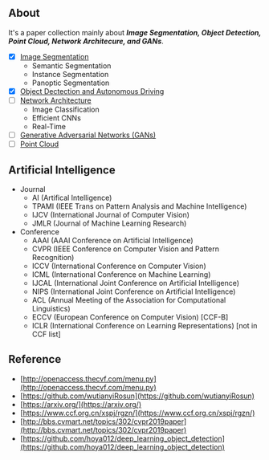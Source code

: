 ## About
It's a paper collection mainly about ***Image Segmentation, Object Detection, Point Cloud, Network Architecure, and GANs***. 

- [X] [Image Segmentation](https://github.com/zhulf0804/CV-Papers/blob/master/Image_Segmentation.md)
	+ Semantic Segmentation
	+ Instance Segmentation
	+ Panoptic Segmentation
- [X] [Object Dectection and Autonomous
Driving](https://github.com/zhulf0804/CV-Papers/blob/master/Object_Detection_and_Autonomous_Driving.md)
- [ ] [Network Architecture](https://github.com/zhulf0804/CV-Papers/blob/master/Network_Architecture.md)
	+ Image Classification
	+ Efficient CNNs
	+ Real-Time
- [ ] [Generative Adversarial Networks (GANs)](https://github.com/zhulf0804/CV-Papers/blob/master/GANs.md)
- [ ] [Point Cloud](https://github.com/zhulf0804/Segmentation-Papers/blob/master/Point_Cloud.md)

## Artificial Intelligence
+ Journal
	+ AI (Artifical Intelligence)
	+ TPAMI (IEEE Trans on Pattern Analysis and Machine Intelligence)
	+ IJCV (International Journal of Computer Vision)
	+ JMLR (Journal of Machine Learning Research)
+ Conference
	+ AAAI (AAAI Conference on Artificial Intelligence)
	+ CVPR (IEEE Conference on Computer Vision and Pattern Recognition)
	+ ICCV (International Conference on Computer Vision)
	+ ICML (International Conference on Machine Learning)
	+ IJCAL (International Joint Conference on Artificial Intelligence)
	+ NIPS (International Joint Conference on Artificial Intelligence)
	+ ACL (Annual Meeting of the Association for Computational Linguistics)
	+ ECCV (European Conference on Computer Vision) [CCF-B]
	+ ICLR (International Conference on Learning Representations) [not in CCF list]


## Reference

+ [http://openaccess.thecvf.com/menu.py](http://openaccess.thecvf.com/menu.py)
+ [https://github.com/wutianyiRosun](https://github.com/wutianyiRosun)
+ [https://arxiv.org/](https://arxiv.org/)
+ [https://www.ccf.org.cn/xspj/rgzn/](https://www.ccf.org.cn/xspj/rgzn/)
+ [http://bbs.cvmart.net/topics/302/cvpr2019paper](http://bbs.cvmart.net/topics/302/cvpr2019paper)
+ [https://github.com/hoya012/deep_learning_object_detection](https://github.com/hoya012/deep_learning_object_detection)
